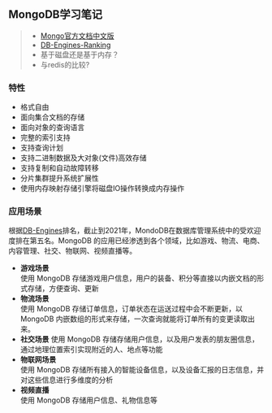 ## MongoDB学习笔记

> - [Mongo官方文档中文版](https://docs.mongoing.com/)
> - [DB-Engines-Ranking](https://db-engines.com/en/ranking)
> - 基于磁盘还是基于内存？
> - 与redis的比较?

### 特性

- 格式自由
- 面向集合文档的存储
- 面向对象的查询语言
- 完整的索引支持
- 支持查询计划
- 支持二进制数据及大对象(文件)高效存储
- 支持复制和自动故障转移
- 分片集群提升系统扩展性
- 使用内存映射存储引擎将磁盘IO操作转换成内存操作

### 应用场景

根据[DB-Engines](https://db-engines.com/en/ranking)排名，截止到2021年，MondoDB在数据库管理系统中的受欢迎度排在第五名。MongoDB
的应用已经渗透到各个领域，比如游戏、物流、电商、内容管理、社交、物联网、视频直播等。

- **游戏场景**
  <br>使用 MongoDB 存储游戏用户信息，用户的装备、积分等直接以内嵌文档的形式存储，方便查询、更新
- **物流场景**
  <br>使用 MongoDB 存储订单信息，订单状态在运送过程中会不断更新，以 MongoDB 内嵌数组的形式来存储，一次查询就能将订单所有的变更读取出来。
- **社交场景**
  使用 MongoDB 存储存储用户信息，以及用户发表的朋友圈信息，通过地理位置索引实现附近的人、地点等功能
- **物联网场景**
  <br>使用 MongoDB 存储所有接入的智能设备信息，以及设备汇报的日志信息，并对这些信息进行多维度的分析
- **视频直播**
  <br>使用 MongoDB 存储用户信息、礼物信息等